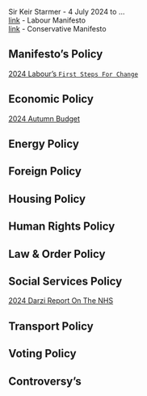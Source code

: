 Sir Keir Starmer - 4 July 2024 to ...  
[link](https://labour.org.uk/wp-content/uploads/2024/06/Labour-Party-manifesto-2024.pdf) - Labour Manifesto  
[link](https://public.conservatives.com/static/documents/GE2024/Conservative-Manifesto-GE2024.pdf) - Conservative Manifesto  
## Manifesto’s Policy
[2024 Labour’s `First Steps For Change`](2024%20Labour’s%20`First%20Steps%20For%20Change`)  
## Economic Policy
[2024 Autumn Budget](2024%20Autumn%20Budget)  
## Energy Policy

## Foreign Policy

## Housing Policy

## Human Rights Policy

## Law & Order Policy

## Social Services Policy
[2024 Darzi Report On The NHS](2024%20Darzi%20Report%20On%20The%20NHS)  
## Transport Policy

## Voting Policy

## Controversy’s
